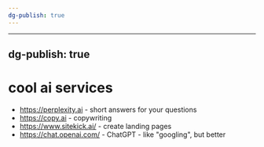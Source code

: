 ```yaml
---
dg-publish: true
---
```


---
dg-publish: true
---
# cool ai services

- <https://perplexity.ai> - short answers for your questions
- <https://copy.ai> - copywriting
- <https://www.sitekick.ai/> - create landing pages
- <https://chat.openai.com/> - ChatGPT - like "googling", but better
